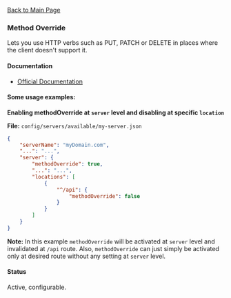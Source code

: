 [Back to Main Page](https://github.com/SorinGFS/access-proxy#configuration)

### Method Override

Lets you use HTTP verbs such as PUT, PATCH or DELETE in places where the client doesn't support it.

#### Documentation

- [Official Documentation](https://github.com/expressjs/method-override#readme)

#### Some usage examples:

**Enabling methodOverride at `server` level and disabling at specific `location`**

**File:** `config/servers/available/my-server.json`

```json
{
    "serverName": "myDomain.com",
    "...": "...",
    "server": {
        "methodOverride": true,
        "...": "...",
        "locations": [
            {
                "^/api": {
                    "methodOverride": false
                }
            }
        ]
    }
}
```

**Note:** In this example `methodOverride` will be activated at `server` level and invalidated at `/api` route. Also, `methodOverride` can just simply be activated only at desired route without any setting at `server` level.

#### Status

Active, configurable.